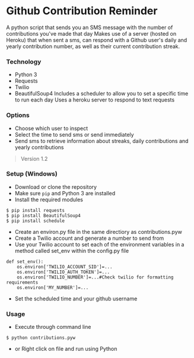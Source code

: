 # Github Contribution Reminder

A python script that sends you an SMS message with the number of contributions you've made that day
Makes use of a server (hosted on Heroku) that when sent a sms, can respond with a Github user's daily and yearly contribution number, as well as their current contribution streak.

### Technology
- Python 3
- Requests
- Twilio
- BeautifulSoup4
Includes a scheduler to allow you to set a specific time to run each day
Uses a heroku server to respond to text requests

### Options
- Choose which user to inspect
- Select the time to send sms or send immediately
- Send sms to retrieve information about streaks, daily contributions and yearly contributions
>Version 1.2

### Setup (Windows)
- Download or clone the repository
- Make sure `pip` and Python 3 are installed
- Install the required modules
```
$ pip install requests
$ pip install BeautifulSoup4
$ pip install schedule
```
- Create an environ.py file in the same directiory as contributions.pyw
- Create a Twilio account and generate a number to send from
- Use your Twilio account to set each of the environment variables in a method called set_env within the config.py file
```
def set_env():
	os.environ['TWILIO_ACCOUNT_SID']=...
	os.environ['TWILIO_AUTH_TOKEN']=...
	os.environ['TWILIO_NUMBER']=...#Check twilio for formatting requirements
	os.environ['MY_NUMBER']=...
```
- Set the scheduled time and your github username

### Usage
- Execute through command line
```
$ python contributions.pyw
```
- or Right click on file and run using Python